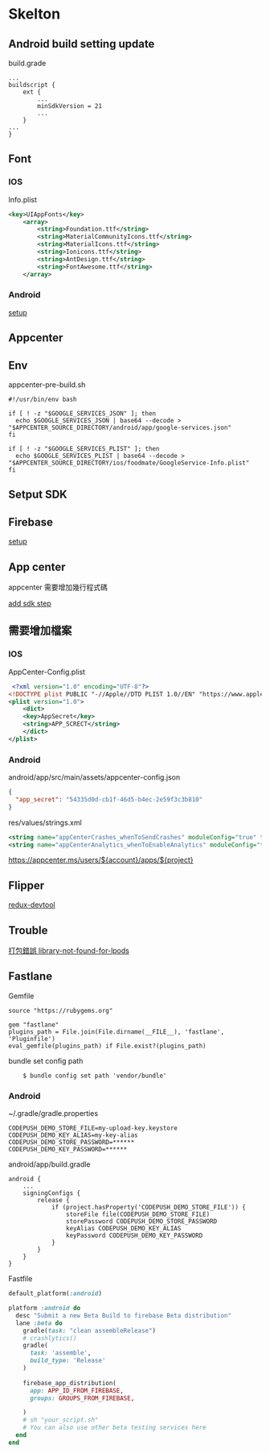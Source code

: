 # Skelton

## Android build setting update

build.grade
```
...
buildscript {
    ext {
        ...
        minSdkVersion = 21
        ...
    }
...
}
```

## Font

### IOS

Info.plist

```xml
<key>UIAppFonts</key>
	<array>
		<string>Foundation.ttf</string>
		<string>MaterialCommunityIcons.ttf</string>
		<string>MaterialIcons.ttf</string>
		<string>Ionicons.ttf</string>
		<string>AntDesign.ttf</string>
		<string>FontAwesome.ttf</string>
	</array>
```

### Android

[setup](https://github.com/oblador/react-native-vector-icons#android)

## Appcenter

## Env

appcenter-pre-build.sh
```
#!/usr/bin/env bash

if [ ! -z "$GOOGLE_SERVICES_JSON" ]; then
  echo $GOOGLE_SERVICES_JSON | base64 --decode > "$APPCENTER_SOURCE_DIRECTORY/android/app/google-services.json"
fi

if [ ! -z "$GOOGLE_SERVICES_PLIST" ]; then
  echo $GOOGLE_SERVICES_PLIST | base64 --decode > "$APPCENTER_SOURCE_DIRECTORY/ios/foodmate/GoogleService-Info.plist"
fi
```


## Setput SDK

## Firebase

[setup](https://rnfirebase.io/)

## App center
appcenter 需要增加幾行程式碼

[add sdk step](https://docs.microsoft.com/en-us/appcenter/sdk/getting-started/react-native#33-ios-only-integrate-the-ios-sdk-manually-without-react-native-link-or-cocoapods)

###
## 需要增加檔案

### IOS

AppCenter-Config.plist

```xml
 <?xml version="1.0" encoding="UTF-8"?>
<!DOCTYPE plist PUBLIC "-//Apple//DTD PLIST 1.0//EN" "https://www.apple.com/DTDs/PropertyList-1.0.dtd">
<plist version="1.0">
    <dict>
    <key>AppSecret</key>
    <string>APP_SCRECT</string>
    </dict>
</plist>
```

### Android

android/app/src/main/assets/appcenter-config.json

```json
{
  "app_secret": "54335d0d-cb1f-46d5-b4ec-2e59f3c3b810"
}
```

res/values/strings.xml 

```xml
<string name="appCenterCrashes_whenToSendCrashes" moduleConfig="true" translatable="false">DO_NOT_ASK_JAVASCRIPT</string>
<string name="appCenterAnalytics_whenToEnableAnalytics" moduleConfig="true" translatable="false">ALWAYS_SEND</string>
```

https://appcenter.ms/users/${account}/apps/${project}

## Flipper

[redux-devtool](https://github.com/jk-gan/redux-flipper)

## Trouble 

[打包錯誤 library-not-found-for-lpods](https://stackoverflow.com/questions/23539147/xcode-ld-library-not-found-for-lpods?lq=1)

## Fastlane

Gemfile

```
source "https://rubygems.org"

gem "fastlane"
plugins_path = File.join(File.dirname(__FILE__), 'fastlane', 'Pluginfile')
eval_gemfile(plugins_path) if File.exist?(plugins_path)

```

bundle set config path

```
	$ bundle config set path 'vendor/bundle'
```

### Android

~/.gradle/gradle.properties

```
CODEPUSH_DEMO_STORE_FILE=my-upload-key.keystore
CODEPUSH_DEMO_KEY_ALIAS=my-key-alias
CODEPUSH_DEMO_STORE_PASSWORD=******
CODEPUSH_DEMO_KEY_PASSWORD=******
```

android/app/build.gradle

```
android {
	...
	signingConfigs {
        release {
            if (project.hasProperty('CODEPUSH_DEMO_STORE_FILE')) {
                storeFile file(CODEPUSH_DEMO_STORE_FILE)
                storePassword CODEPUSH_DEMO_STORE_PASSWORD
                keyAlias CODEPUSH_DEMO_KEY_ALIAS
                keyPassword CODEPUSH_DEMO_KEY_PASSWORD
            }
        }
    }
}
```

Fastfile

```ruby
default_platform(:android)

platform :android do
  desc "Submit a new Beta Build to firebase Beta distribution"
  lane :beta do
    gradle(task: "clean assembleRelease")
    # crashlytics()
    gradle(
      task: 'assemble',
      build_type: 'Release'
    )
    
    firebase_app_distribution(
      app: APP_ID_FROM_FIREBASE,
      groups: GROUPS_FROM_FIREBASE,

    )
    # sh "your_script.sh"
    # You can also use other beta testing services here
  end
end
```